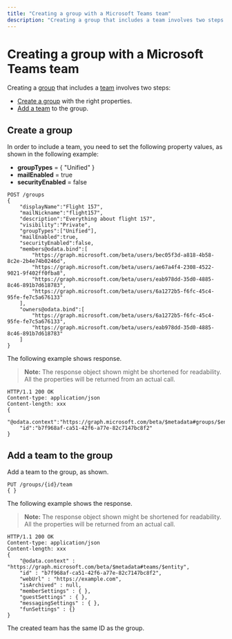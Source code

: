 ---title: "Creating a group with a Microsoft Teams team"description: "Creating a group that includes a team involves two steps: "---# Creating a group with a Microsoft Teams team

Creating a [group](/graph/api/resources/group?view=graph-rest-beta) that includes a [team](/graph/api/resources/team?view=graph-rest-beta) involves two steps: 

- [Create a group](/graph/api/group-post-groups?view=graph-rest-beta) with the right properties.
- [Add a team](/graph/api/team-put-teams?view=graph-rest-beta) to the group.

## Create a group

In order to include a team, you need to set the following property values, as shown in the following example:

- **groupTypes** = { "Unified" } 
- **mailEnabled** = true
- **securityEnabled** = false

```http
POST /groups
{
    "displayName":"Flight 157",
    "mailNickname":"flight157",
    "description":"Everything about flight 157",
    "visibility":"Private",
    "groupTypes":["Unified"],
    "mailEnabled":true,
    "securityEnabled":false,
    "members@odata.bind":[
        "https://graph.microsoft.com/beta/users/bec05f3d-a818-4b58-8c2e-2b4e74b0246d",
        "https://graph.microsoft.com/beta/users/ae67a4f4-2308-4522-9021-9f402ff0fba8",
        "https://graph.microsoft.com/beta/users/eab978dd-35d0-4885-8c46-891b7d618783",
        "https://graph.microsoft.com/beta/users/6a1272b5-f6fc-45c4-95fe-fe7c5a676133"
    ],
    "owners@odata.bind":[
        "https://graph.microsoft.com/beta/users/6a1272b5-f6fc-45c4-95fe-fe7c5a676133",
        "https://graph.microsoft.com/beta/users/eab978dd-35d0-4885-8c46-891b7d618783"
    ]
}
```

The following example shows response. 

>**Note:** The response object shown might be shortened for readability. All the properties will be returned from an actual call.

```http
HTTP/1.1 200 OK
Content-type: application/json
Content-length: xxx
{
    "@odata.context":"https://graph.microsoft.com/beta/$metadata#groups/$entity",
    "id":"b7f968af-ca51-42f6-a77e-82c7147bc8f2"
}
```

## Add a team to the group

Add a team to the group, as shown.

```http
PUT /groups/{id}/team
{ }
```

The following example shows the response. 

>**Note:** The response object shown might be shortened for readability. All the properties will be returned from an actual call.

```http
HTTP/1.1 200 OK
Content-type: application/json
Content-length: xxx
{
    "@odata.context" : "https://graph.microsoft.com/beta/$metadata#teams/$entity",
    "id" : "b7f968af-ca51-42f6-a77e-82c7147bc8f2",
    "webUrl" : "https://example.com",
    "isArchived" : null,
    "memberSettings" : { },
    "guestSettings" : { },
    "messagingSettings" : { },
    "funSettings" : {}
}
```

The created team has the same ID as the group.
